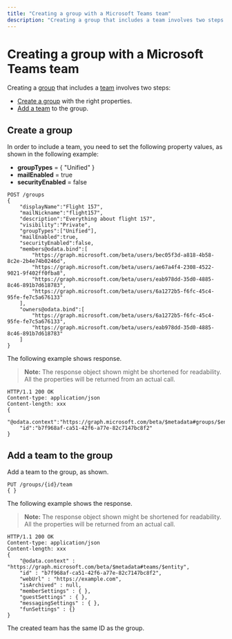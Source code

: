 ---title: "Creating a group with a Microsoft Teams team"description: "Creating a group that includes a team involves two steps: "---# Creating a group with a Microsoft Teams team

Creating a [group](/graph/api/resources/group?view=graph-rest-beta) that includes a [team](/graph/api/resources/team?view=graph-rest-beta) involves two steps: 

- [Create a group](/graph/api/group-post-groups?view=graph-rest-beta) with the right properties.
- [Add a team](/graph/api/team-put-teams?view=graph-rest-beta) to the group.

## Create a group

In order to include a team, you need to set the following property values, as shown in the following example:

- **groupTypes** = { "Unified" } 
- **mailEnabled** = true
- **securityEnabled** = false

```http
POST /groups
{
    "displayName":"Flight 157",
    "mailNickname":"flight157",
    "description":"Everything about flight 157",
    "visibility":"Private",
    "groupTypes":["Unified"],
    "mailEnabled":true,
    "securityEnabled":false,
    "members@odata.bind":[
        "https://graph.microsoft.com/beta/users/bec05f3d-a818-4b58-8c2e-2b4e74b0246d",
        "https://graph.microsoft.com/beta/users/ae67a4f4-2308-4522-9021-9f402ff0fba8",
        "https://graph.microsoft.com/beta/users/eab978dd-35d0-4885-8c46-891b7d618783",
        "https://graph.microsoft.com/beta/users/6a1272b5-f6fc-45c4-95fe-fe7c5a676133"
    ],
    "owners@odata.bind":[
        "https://graph.microsoft.com/beta/users/6a1272b5-f6fc-45c4-95fe-fe7c5a676133",
        "https://graph.microsoft.com/beta/users/eab978dd-35d0-4885-8c46-891b7d618783"
    ]
}
```

The following example shows response. 

>**Note:** The response object shown might be shortened for readability. All the properties will be returned from an actual call.

```http
HTTP/1.1 200 OK
Content-type: application/json
Content-length: xxx
{
    "@odata.context":"https://graph.microsoft.com/beta/$metadata#groups/$entity",
    "id":"b7f968af-ca51-42f6-a77e-82c7147bc8f2"
}
```

## Add a team to the group

Add a team to the group, as shown.

```http
PUT /groups/{id}/team
{ }
```

The following example shows the response. 

>**Note:** The response object shown might be shortened for readability. All the properties will be returned from an actual call.

```http
HTTP/1.1 200 OK
Content-type: application/json
Content-length: xxx
{
    "@odata.context" : "https://graph.microsoft.com/beta/$metadata#teams/$entity",
    "id" : "b7f968af-ca51-42f6-a77e-82c7147bc8f2",
    "webUrl" : "https://example.com",
    "isArchived" : null,
    "memberSettings" : { },
    "guestSettings" : { },
    "messagingSettings" : { },
    "funSettings" : {}
}
```

The created team has the same ID as the group.
